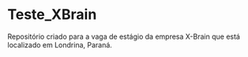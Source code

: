# Teste_XBrain
Repositório criado para a vaga de estágio da empresa X-Brain que está localizado em Londrina, Paraná.
